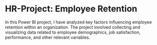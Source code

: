 # HR-Project: Employee Retention
In this Power BI project, I have analyzed key factors influencing employee retention within an organization. 
The project involved collecting and visualizing data related to employee demographics, job satisfaction, 
performance, and other relevant variables.
